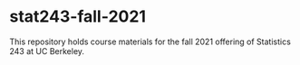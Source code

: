 # stat243-fall-2021
This repository holds course materials for the fall 2021 offering of Statistics 243 at UC Berkeley.

